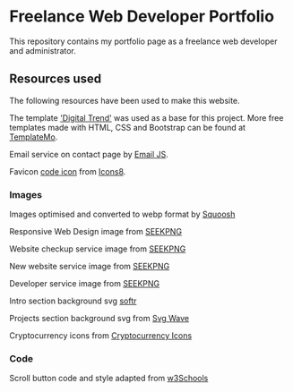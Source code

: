 # Freelance Web Developer Portfolio

This repository contains my portfolio page as a freelance web developer and administrator.

## Resources used

The following resources have been used to make this website.

The template ['Digital Trend'](https://templatemo.com/tm-538-digital-trend) was used as a base for this project. More free templates made with HTML, CSS and Bootstrap can be found at [TemplateMo](https://templatemo.com/).

Email service on contact page by [Email JS](https://www.emailjs.com/).

Favicon [code icon](https://icons8.com/icon/19293/code) from [Icons8](https://icons8.com).

### Images

Images optimised and converted to webp format by [Squoosh](https://squoosh.app/)

Responsive Web Design image from [SEEKPNG](https://www.seekpng.com/idown/u2t4u2w7r5i1r5y3_website-responsive-using-techniques-like-psd-to-joomla/)

Website checkup service image from [SEEKPNG](https://www.seekpng.com/ipng/u2q8t4e6e6y3r5u2_seo-transparent-png-seo-images-in-png/)

New website service image from [SEEKPNG](https://www.seekpng.com/idown/u2y3q8y3i1r5u2u2_mobile-responsive-website-design-bedfordshire-responsive-design-website/)

Developer service image from [SEEKPNG](https://www.seekpng.com/idown/u2e6w7e6y3r5e6r5_website-design-preston-lancashire-website-re-designing/)

Intro section background svg [softr](https://www.softr.io/tools/svg-wave-generator)

Projects section background svg from [Svg Wave](https://svgwave.in/)

Cryptocurrency icons from [Cryptocurrency Icons](http://cryptoicons.co/)

### Code

Scroll button code and style adapted from [w3Schools](https://www.w3schools.com/howto/howto_js_scroll_to_top.asp)
